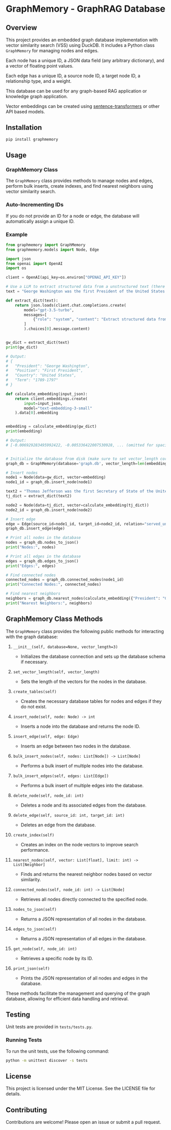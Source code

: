 # GraphMemory - GraphRAG Database

## Overview
This project provides an embedded graph database implementation with vector similarity search (VSS) using DuckDB. It includes a Python class `GraphMemory` for managing nodes and edges. 

Each node has a unique ID, a JSON data field (any arbitrary dictionary), and a vector of floating point values. 

Each edge has a unique ID, a source node ID, a target node ID, a relationship type, and a weight.

This database can be used for any graph-based RAG application or knowledge graph application.

Vector embeddings can be created using [sentence-transformers](https://www.sbert.net/) or other API based models.

## Installation
```sh
pip install graphmemory
```

## Usage

### GraphMemory Class
The `GraphMemory` class provides methods to manage nodes and edges, perform bulk inserts, create indexes, and find nearest neighbors using vector similarity search.

### Auto-Incrementing IDs
If you do not provide an ID for a node or edge, the database will automatically assign a unique ID.

### Example
```python
from graphmemory import GraphMemory
from graphmemory.models import Node, Edge

import json
from openai import OpenAI
import os

client = OpenAI(api_key=os.environ["OPENAI_API_KEY"])

# Use a LLM to extract structured data from a unstructured text (there are a variety of ways to do this)
text = "George Washington was the first President of the United States and served from 1789 to 1797."

def extract_dict(text):
    return json.loads(client.chat.completions.create(
        model="gpt-3.5-turbo",
        messages=[
            {"role": "system", "content": "Extract structured data from this text: " + text}
        ]
        ).choices[0].message.content)


gw_dict = extract_dict(text)
print(gw_dict)

# Output:
# {
#   "President": "George Washington",
#   "Position": "First President",
#   "Country": "United States",
#   "Term": "1789-1797"
# }

def calculate_embedding(input_json):
    return client.embeddings.create(
        input=input_json,
        model="text-embedding-3-small"
    ).data[0].embedding


embedding = calculate_embedding(gw_dict)
print(embedding)

# Output:
# [-0.006929283495992422, -0.005336422007530928, ... (omitted for spacing),  0.04664124920964241, -0.024047505110502243]


# Initialize the database from disk (make sure to set vector_length correctly)
graph_db = GraphMemory(database='graph.db', vector_length=len(embedding))

# Insert nodes
node1 = Node(data=gw_dict, vector=embedding)
node1_id = graph_db.insert_node(node1)

text2 = "Thomas Jefferson was the first Secretary of State of the United States and served from 1797 to 1801."
tj_dict = extract_dict(text2)

node2 = Node(data=tj_dict, vector=calculate_embedding(tj_dict))
node2_id = graph_db.insert_node(node2)

# Insert edge
edge = Edge(source_id=node1_id, target_id=node2_id, relation="served_under", weight=0.5)
graph_db.insert_edge(edge)

# Print all nodes in the database
nodes = graph_db.nodes_to_json()
print("Nodes:", nodes)

# Print all edges in the database
edges = graph_db.edges_to_json()
print("Edges:", edges)

# Find connected nodes
connected_nodes = graph_db.connected_nodes(node1_id)
print("Connected Nodes:", connected_nodes)

# Find nearest neighbors
neighbors = graph_db.nearest_nodes(calculate_embedding({"President": "George Washington"}), limit=1)
print("Nearest Neighbors:", neighbors)
```

## GraphMemory Class Methods

The `GraphMemory` class provides the following public methods for interacting with the graph database:

1. `__init__(self, database=None, vector_length=3)`
   - Initializes the database connection and sets up the database schema if necessary.

2. `set_vector_length(self, vector_length)`
   - Sets the length of the vectors for the nodes in the database.

3. `create_tables(self)`
   - Creates the necessary database tables for nodes and edges if they do not exist.

4. `insert_node(self, node: Node) -> int`
   - Inserts a node into the database and returns the node ID.

5. `insert_edge(self, edge: Edge)`
   - Inserts an edge between two nodes in the database.

6. `bulk_insert_nodes(self, nodes: List[Node]) -> List[Node]`
   - Performs a bulk insert of multiple nodes into the database.

7. `bulk_insert_edges(self, edges: List[Edge])`
   - Performs a bulk insert of multiple edges into the database.

8. `delete_node(self, node_id: int)`
   - Deletes a node and its associated edges from the database.

9. `delete_edge(self, source_id: int, target_id: int)`
   - Deletes an edge from the database.

10. `create_index(self)`
    - Creates an index on the node vectors to improve search performance.

11. `nearest_nodes(self, vector: List[float], limit: int) -> List[Neighbor]`
    - Finds and returns the nearest neighbor nodes based on vector similarity.

12. `connected_nodes(self, node_id: int) -> List[Node]`
    - Retrieves all nodes directly connected to the specified node.

13. `nodes_to_json(self)`
    - Returns a JSON representation of all nodes in the database.

14. `edges_to_json(self)`
    - Returns a JSON representation of all edges in the database.

15. `get_node(self, node_id: int)`
    - Retrieves a specific node by its ID.

16. `print_json(self)`
    - Prints the JSON representation of all nodes and edges in the database.

These methods facilitate the management and querying of the graph database, allowing for efficient data handling and retrieval.

## Testing
Unit tests are provided in `tests/tests.py`.

### Running Tests
To run the unit tests, use the following command:
```sh
python -m unittest discover -s tests
```

## License
This project is licensed under the MIT License. See the LICENSE file for details.

## Contributing
Contributions are welcome! Please open an issue or submit a pull request.
